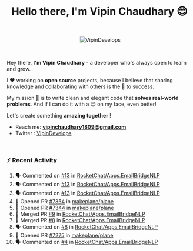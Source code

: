 <!--### Hi 👋 Vipin Chaudhary here!-->
<h1 align="center">Hello there, I'm Vipin Chaudhary 😊</h1>
	
<br />
<div align="center">
<p>&nbsp;<img align="center" src="https://github-readme-stats.vercel.app/api/?username=VipinDevelops&show_icons=true&title_color=C9D1D9&icon_color=58A6FF&border_color=30363D&text_color=C9D1D9&bg_color=0d1117" alt="VipinDevelops" /></p>
</div>


<br />

Hey there, **I'm Vipin Chaudhary** - a  developer who's always open to learn and grow. 


I ❤️ working on **open source** projects, because I believe that sharing knowledge and collaborating with others is the 🔑 to success.

My mission 🚀 is to write clean and elegant code that **solves real-world problems**. And if I can do it with a 😊 on my face, even better!

 Let's create something **amazing together** ! 
 
 - Reach me: **vipinchaudhary1809@gmail.com**
 - Twitter : [VipinDevelops](https://twitter.com/VipinDevelops)
<br />


### :zap: Recent Activity

<!--START_SECTION:activity-->
1. 🗣 Commented on [#13](https://github.com/RocketChat/Apps.EmailBridgeNLP/pull/13#issuecomment-3068054440) in [RocketChat/Apps.EmailBridgeNLP](https://github.com/RocketChat/Apps.EmailBridgeNLP)
2. 🗣 Commented on [#13](https://github.com/RocketChat/Apps.EmailBridgeNLP/pull/13#issuecomment-3068026551) in [RocketChat/Apps.EmailBridgeNLP](https://github.com/RocketChat/Apps.EmailBridgeNLP)
3. 🗣 Commented on [#13](https://github.com/RocketChat/Apps.EmailBridgeNLP/pull/13#issuecomment-3068022881) in [RocketChat/Apps.EmailBridgeNLP](https://github.com/RocketChat/Apps.EmailBridgeNLP)
4. 💪 Opened PR [#7354](https://github.com/makeplane/plane/pull/7354) in [makeplane/plane](https://github.com/makeplane/plane)
5. 💪 Opened PR [#7344](https://github.com/makeplane/plane/pull/7344) in [makeplane/plane](https://github.com/makeplane/plane)
6. 🎉 Merged PR [#9](https://github.com/RocketChat/Apps.EmailBridgeNLP/pull/9) in [RocketChat/Apps.EmailBridgeNLP](https://github.com/RocketChat/Apps.EmailBridgeNLP)
7. 🎉 Merged PR [#8](https://github.com/RocketChat/Apps.EmailBridgeNLP/pull/8) in [RocketChat/Apps.EmailBridgeNLP](https://github.com/RocketChat/Apps.EmailBridgeNLP)
8. 🗣 Commented on [#8](https://github.com/RocketChat/Apps.EmailBridgeNLP/pull/8#issuecomment-3022237822) in [RocketChat/Apps.EmailBridgeNLP](https://github.com/RocketChat/Apps.EmailBridgeNLP)
9. 💪 Opened PR [#7275](https://github.com/makeplane/plane/pull/7275) in [makeplane/plane](https://github.com/makeplane/plane)
10. 🗣 Commented on [#4](https://github.com/RocketChat/Apps.EmailBridgeNLP/pull/4#issuecomment-3004536941) in [RocketChat/Apps.EmailBridgeNLP](https://github.com/RocketChat/Apps.EmailBridgeNLP)
<!--END_SECTION:activity-->

  
